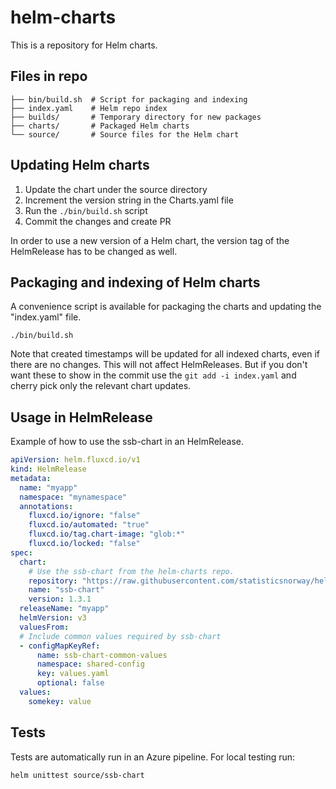 # helm-charts

This is a repository for Helm charts.

## Files in repo

```shell
├── bin/build.sh  # Script for packaging and indexing
├── index.yaml    # Helm repo index
├── builds/       # Temporary directory for new packages
├── charts/       # Packaged Helm charts
└── source/       # Source files for the Helm chart
```

## Updating Helm charts

1. Update the chart under the source directory
2. Increment the version string in the Charts.yaml file
3. Run the `./bin/build.sh` script
4. Commit the changes and create PR

In order to use a new version of a Helm chart, the version tag of the
HelmRelease has to be changed as well.

## Packaging and indexing of Helm charts

A convenience script is available for packaging the charts and updating the
"index.yaml" file.

```shell
./bin/build.sh
```

Note that created timestamps will be updated for all indexed charts, even if
there are no changes. This will not affect HelmReleases. But if you don't want
these to show in the commit use the `git add -i index.yaml` and cherry pick only
the relevant chart updates.

## Usage in HelmRelease

Example of how to use the ssb-chart in an HelmRelease.

```yaml
apiVersion: helm.fluxcd.io/v1
kind: HelmRelease
metadata:
  name: "myapp"
  namespace: "mynamespace"
  annotations:
    fluxcd.io/ignore: "false"
    fluxcd.io/automated: "true"
    fluxcd.io/tag.chart-image: "glob:*"
    fluxcd.io/locked: "false"
spec:
  chart:
    # Use the ssb-chart from the helm-charts repo.
    repository: "https://raw.githubusercontent.com/statisticsnorway/helm-charts/main/"
    name: "ssb-chart"
    version: 1.3.1
  releaseName: "myapp"
  helmVersion: v3
  valuesFrom:
  # Include common values required by ssb-chart
  - configMapKeyRef:
      name: ssb-chart-common-values
      namespace: shared-config
      key: values.yaml
      optional: false
  values:
    somekey: value
```

## Tests

Tests are automatically run in an Azure pipeline.
For local testing run:
```shell
helm unittest source/ssb-chart
```
